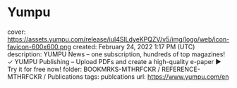 # Yumpu

cover: https://assets.yumpu.com/release/iuI4SlLdyeKPQZV/v5/img/logo/web/icon-favicon-600x600.png
created: February 24, 2022 1:17 PM (UTC)
description: YUMPU News – one subscription, hundreds of top magazines! ✓ YUMPU Publishing – Upload PDFs and create a high-quality e-paper ► Try it for free now!
folder: BOOKMRKS-MTHRFCKR / REFERENCE-MTHRFCKR / Publications
tags: publcations
url: https://www.yumpu.com/en